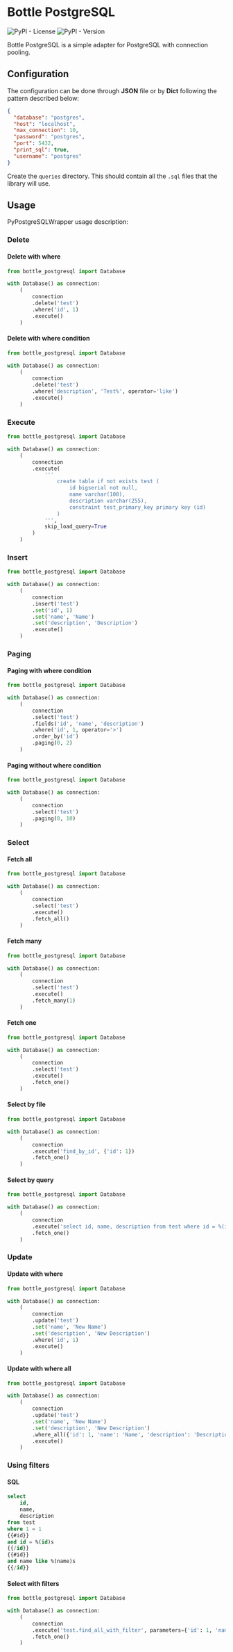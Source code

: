 # Bottle PostgreSQL
![PyPI - License](https://img.shields.io/pypi/l/bottle-postgresql?color=4B8BBE&label=License)
![PyPI - Version](https://img.shields.io/pypi/v/bottle-postgresql?color=FFE873&label=PyPI)

Bottle PostgreSQL is a simple adapter for PostgreSQL with connection pooling.

## Configuration
The configuration can be done through **JSON** file or by **Dict** following the pattern described below:
```json
{
  "database": "postgres",
  "host": "localhost",
  "max_connection": 10,
  "password": "postgres",
  "port": 5432,
  "print_sql": true,
  "username": "postgres"
}
```

Create the `queries` directory. This should contain all the `.sql` files that the library will use.

## Usage
PyPostgreSQLWrapper usage description:

### Delete

#### Delete with where
```python
from bottle_postgresql import Database

with Database() as connection:
    (
        connection
        .delete('test')
        .where('id', 1)
        .execute()
    )
```

#### Delete with where condition
```python
from bottle_postgresql import Database

with Database() as connection:
    (
        connection
        .delete('test')
        .where('description', 'Test%', operator='like')
        .execute()
    )
```

### Execute
```python
from bottle_postgresql import Database

with Database() as connection:
    (
        connection
        .execute(
            '''
                create table if not exists test (
                    id bigserial not null,
                    name varchar(100),
                    description varchar(255),
                    constraint test_primary_key primary key (id)
                )
            ''',
            skip_load_query=True
        )
    )
```

### Insert
```python
from bottle_postgresql import Database

with Database() as connection:
    (
        connection
        .insert('test')
        .set('id', 1)
        .set('name', 'Name')
        .set('description', 'Description')
        .execute()   
    )
```

### Paging

#### Paging with where condition
```python
from bottle_postgresql import Database

with Database() as connection:
    (
        connection
        .select('test')
        .fields('id', 'name', 'description')
        .where('id', 1, operator='>')
        .order_by('id')
        .paging(0, 2)
    )
```

#### Paging without where condition
```python
from bottle_postgresql import Database

with Database() as connection:
    (
        connection
        .select('test')
        .paging(0, 10)
    )
```

### Select

#### Fetch all
```python
from bottle_postgresql import Database

with Database() as connection:
    (
        connection
        .select('test')
        .execute()
        .fetch_all()   
    )
```

#### Fetch many
```python
from bottle_postgresql import Database

with Database() as connection:
    (
        connection
        .select('test')
        .execute()
        .fetch_many(1)
    )
```

#### Fetch one
```python
from bottle_postgresql import Database

with Database() as connection:
    (
        connection
        .select('test')
        .execute()
        .fetch_one()
    )
```

#### Select by file
```python
from bottle_postgresql import Database

with Database() as connection:
    (
        connection
        .execute('find_by_id', {'id': 1})
        .fetch_one()
    )
```

#### Select by query
```python
from bottle_postgresql import Database

with Database() as connection:
    (
        connection
        .execute('select id, name, description from test where id = %(id)s', {'id': 1})
        .fetch_one()
    )
```

### Update

#### Update with where
```python
from bottle_postgresql import Database

with Database() as connection:
    (
        connection
        .update('test')
        .set('name', 'New Name')
        .set('description', 'New Description')
        .where('id', 1)
        .execute()   
    )
```

#### Update with where all
```python
from bottle_postgresql import Database

with Database() as connection:
    (
        connection
        .update('test')
        .set('name', 'New Name')
        .set('description', 'New Description')
        .where_all({'id': 1, 'name': 'Name', 'description': 'Description'})
        .execute()
    )
```

### Using filters

#### SQL
```sql
select
    id,
    name,
    description
from test
where 1 = 1
{{#id}}
and id = %(id)s
{{/id}}
{{#id}}
and name like %(name)s
{{/id}}
```

#### Select with filters
```python
from bottle_postgresql import Database

with Database() as connection:
    (
        connection
        .execute('test.find_all_with_filter', parameters={'id': 1, 'name': 'Name'})
        .fetch_one()
    )
```
